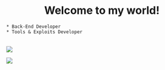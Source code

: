 <h1 align="center">Welcome to my world!</h1>

```
* Back-End Developer
* Tools & Exploits Developer
```

<div style="display: inline_block"><br>
  <img src="https://skills.thijs.gg/icons?i=js,nodejs,java,python,mysql,mongodb,express,linux">
</div>

<p align="center">
<!-- <img src="https://github-readme-stats.vercel.app/api/top-langs/?username=M4rdokBinary&hide_border=true&bg_color=ffffff5f&langs_count=15&hide=jupyter%20notebook,html,c%2B%2B,php,shell,java&title_color=000" align="left"> -->
<img src="https://github-readme-stats.vercel.app/api/top-langs/?username=Mardokdns&hide_border=true&show_icons=true&title_color=ddd&icon_color=ddd&text_color=fff&bg_color=222&langs_count=11&hide=html" align="left">

